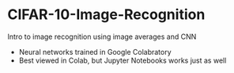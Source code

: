 # CIFAR-10-Image-Recognition
Intro to image recognition using image averages and CNN
- Neural networks trained in Google Colabratory
- Best viewed in Colab, but Jupyter Notebooks works just as well
